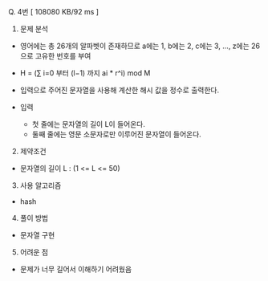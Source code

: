 Q. 4번 [ 108080 KB/92 ms ]

1. 문제 분석
- 영어에는 총 26개의 알파벳이 존재하므로 a에는 1, b에는 2, c에는 3, ..., z에는 26으로 고유한 번호를 부여
- H = (∑ i=0 부터 (l−1) 까지 ai * r^i) mod M
- 입력으로 주어진 문자열을 사용해 계산한 해시 값을 정수로 출력한다.

- 입력
  - 첫 줄에는 문자열의 길이 L이 들어온다. 
  - 둘째 줄에는 영문 소문자로만 이루어진 문자열이 들어온다.

2. 제약조건
- 문자열의 길이 L : (1 <= L <= 50)

3. 사용 알고리즘
- hash

4. 풀이 방법
- 문자열 구현

5. 어려운 점
- 문제가 너무 길어서 이해하기 어려웠음